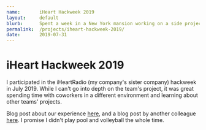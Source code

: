 ```yaml
---
name:       iHeart Hackweek 2019
layout:     default
blurb:      Spent a week in a New York mansion working on a side project with some coworkers.
permalink:  /projects/iheart-hackweek-2019/
date:       2019-07-31
---
```


# iHeart Hackweek 2019

I participated in the iHeartRadio (my company's sister company) hackweek in July 2019. While I can't go into depth on the team's project, it was great spending time with coworkers in a different environment and learning about other teams' projects.

Blog post about our experience [here](https://www.jelli.com/launchpad/why-is-everyone-talking-about-hackathons/), and a blog post by another colleague [here](https://tech.iheart.com/iheartradio-summer-hackweek-2019-d1e6b37bb692). I promise I didn't play pool and volleyball the whole time.
